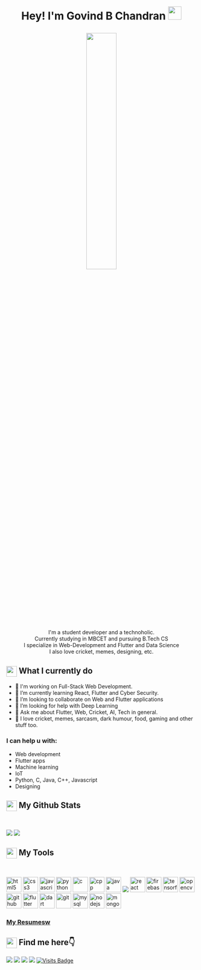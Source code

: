 <h1><p align="center">Hey! I'm Govind B Chandran <a href="https://www.linkedin.com/in/govind-chandran-46821a193?lipi=urn%3Ali%3Apage%3Ad_flagship3_profile_view_base_contact_details%3BAlk0tAVwQpCQtm2oyhd9oQ%3D%3D" target="_blank"><img src="https://media.giphy.com/media/hvRJCLFzcasrR4ia7z/giphy.gif" width="35px"></h1></a></p>

<p align="center" ><img 
 src="https://user-images.githubusercontent.com/22797857/90096298-b90f4b00-dd54-11ea-9a31-00ad53f8ec04.gif" width="40%"/></p>

<p align="center">I'm a student developer and a technoholic.<br>Currently studying in MBCET and pursuing B.Tech CS <br>I specialize in Web-Development and Flutter and Data Science<br> I also love cricket, memes, designing, etc.<br></p>

<summary><h2><img src="https://emojis.slackmojis.com/emojis/images/1453406830/264/success-kid.png?1453406830" align="center"
                width="28" /> What I currently do</h2></summary>

- 🔭 I'm working on Full-Stack Web Development.
- 🌱 I’m currently learning React, Flutter and Cyber Security.
- 👯 I’m looking to collaborate on Web and Flutter applications
- 🤔 I’m looking for help with Deep Learning
- 💬 Ask me about Flutter, Web, Cricket, AI, Tech in general.
- 💙 I love cricket, memes, sarcasm, dark humour, food, gaming and other stuff too.

<p align = "center">

### I can help u with:
* Web development
* Flutter apps
* Machine learning
* IoT
* Python, C, Java, C++, Javascript
* Designing


</p>

<summary><h2><img src="https://emojis.slackmojis.com/emojis/images/1471045852/841/hero.gif?1471045852" align="center"
                width="28" /> My Github Stats</h2> </summary>

<br>

<p align = "left">
  <img src = "https://github-readme-stats.vercel.app/api?username=chandran-jr&show_icons=true&count_private=true&theme=vue&hide=issues&line_height=32">
  <img src = "https://github-readme-stats.vercel.app/api/top-langs/?username=chandran-jr&theme=vue&hide=ASP.NET">
</p>

<summary><h2><img src="https://emojis.slackmojis.com/emojis/images/1471045839/793/computerrage.gif?1471045839" align="center"
                width="28" /> My Tools</h2></summary>

<br>

<p align="left">
 <img src="https://devicons.github.io/devicon/devicon.git/icons/html5/html5-original-wordmark.svg" alt="html5" width="40" height="40"/> 
 <img src="https://devicons.github.io/devicon/devicon.git/icons/css3/css3-original-wordmark.svg" alt="css3" width="40" height="40"/> 
  <img src="https://devicons.github.io/devicon/devicon.git/icons/javascript/javascript-original.svg" alt="javascript" width="40" height="40"/>
  <img src="https://devicons.github.io/devicon/devicon.git/icons/python/python-original.svg" alt="python" width="40" height="40"/> 
  <img src="https://devicons.github.io/devicon/devicon.git/icons/c/c-original.svg" alt="c" width="40" height="40"/> 
   <img src="https://devicons.github.io/devicon/devicon.git/icons/cplusplus/cplusplus-original.svg" alt="cpp" width="40" height="40"/> 
  <img src="https://devicons.github.io/devicon/devicon.git/icons/java/java-original-wordmark.svg" alt="java" width="40" height="40"/> 
 <img src="https://img.icons8.com/color/48/000000/bootstrap.png"/>
  <img src="https://devicons.github.io/devicon/devicon.git/icons/react/react-original-wordmark.svg" alt="react" width="40" height="40"/> 
 <img src="https://www.vectorlogo.zone/logos/firebase/firebase-icon.svg" alt="firebase" width="40" height="40"/> 
  <img src="https://devicons.github.io/devicon/devicon.git/icons/tensorflow/tensorflow-original-wordmark.svg" alt="tensorflow" width="40" height="40"/>
  <img src="https://devicons.github.io/devicon/devicon.git/icons/opencv/opencv-original-wordmark.svg" alt="opencv" width="40" height="40"/>
  <img src="https://www.vectorlogo.zone/logos/github/github-icon.svg" alt="github" width="40" height="40"/> 
 <img src="https://www.vectorlogo.zone/logos/flutterio/flutterio-icon.svg" alt="flutter" width="40" height="40"/> 
  <img src="https://www.vectorlogo.zone/logos/dartlang/dartlang-icon.svg" alt="dart" width="40" height="40"/>
 <img src="https://www.vectorlogo.zone/logos/git-scm/git-scm-icon.svg" alt="git" width="40" height="40"/> 
  <img src="https://devicons.github.io/devicon/devicon.git/icons/mysql/mysql-original-wordmark.svg" alt="mysql" width="40" height="40"/> 
 <img src="https://devicons.github.io/devicon/devicon.git/icons/nodejs/nodejs-original-wordmark.svg" alt="nodejs" width="40" height="40"/> 
 <img src="https://devicons.github.io/devicon/devicon.git/icons/mongodb/mongodb-original-wordmark.svg" alt="mongodb" width="40" height="40"/>

 
### <a href= "https://chandran-jr.github.io/resume/"> My Resumesw <a>



</p>

<summary><h2><img src="https://emojis.slackmojis.com/emojis/images/1579216111/7550/pikachu_wave.gif?1579216111" align="center"
                width="28" /> Find me here👇</h2></summary>

<p align = "center">
 
[<img src ="https://img.shields.io/badge/portfolio-%23.svg?&style=for-the-badge&logo=&logoColor=white%22">]()
[<img src="https://img.shields.io/badge/gmail-%231DA1F2.svg?&style=for-the-badge&logo=gmail&logoColor=white" />](mailto:govindchandran150@gmail.com) 
[<img src="https://img.shields.io/badge/linkedin-%230077B5.svg?&style=for-the-badge&logo=linkedin&logoColor=white" />](https://www.linkedin.com/in/govind-chandran-46821a193/)
[<img src = "https://img.shields.io/badge/instagram-%23E4405F.svg?&style=for-the-badge&logo=instagram&logoColor=white">](https://www.instagram.com/chandran.jr)
[![Visits Badge](https://badges.pufler.dev/visits/chandran-jr/chandran-jr?style=for-the-badge)](https://github.com/chandran-jr)

</p>





 



